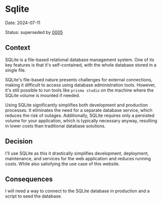 # Sqlite

Date: 2024-07-11

Status: superseded by [0005](005-markdown-as-a-database.md)

## Context

SQLite is a file-based relational database management system. One of its key features is that it's self-contained, with
the whole database stored in a single file.

SQLite's file-based nature presents challenges for external connections, making it difficult to access using database
administration tools. However, it's still possible to run tools like `prisma studio` on the machine where the SQLite
volume is mounted if needed.

Using SQLite significantly simplifies both development and production processes. It eliminates the need for a separate
database service, which reduces the risk of outages. Additionally, SQLite requires only a persisted volume for your
application, which is typically necessary anyway, resulting in lower costs than traditional database solutions.

## Decision

I'll use SQLite as this it drastically simplifies development, deployment, maintenance, and services for the web
application and reduces running costs. While also satisfying the use case of this website.

## Consequences

I will need a way to connect to the SQLite database in production and a script to seed the database.
